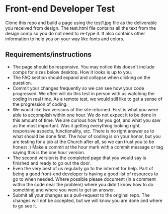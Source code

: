 Front-end Developer Test
========

Clone this repo and build a page using the test1.jpg file as the deliverable you received from design. The test.html file contains all the text from the design comp so you do not need to re-type it. It also contains other information to help you on your way like fonts and colors.

## Requirements/instructions
* The page should be responsive. You may notice this doesn't include comps for sizes below desktop. How it looks is up to you.
* The FAQ section should expand and collapse when clicking on the question.
* Commit your changes frequently so we can see how your code progressed. We often will do this test in person with us watching the coding in real time. As a remote test, we would still like to get a sense of the progression of coding.
* We would like two versions of the site returned.  First is what you were able to accomplish within one hour. We do not expect it to be done in this amount of time. We are curious how far you got, and what you saw as the most important. Was it getting everything looking right, responsive aspects, functionality, etc.  There is no right answer as to what should be done first. The hour of coding is on your honor, but you are testing for a job at the Church after all, so we can trust you to be honest :) Make a commit at the hour mark with a commit message or tag saying this is the one hour version.
* The second version is the completed page that you would say is finished and ready to go out the door.
* Even the very best of us regularly go to the internet for help. Part of being a good front-end developer is having a good list of resources to go to when needed.  Where possible please document (in a comment within the code near the problem) where you didn't know how to do something and where you went to get an answer.
* Submit all your changes as a pull-request to the original repo.  The changes will not be accepted, but we will know you are done and where to go see it.